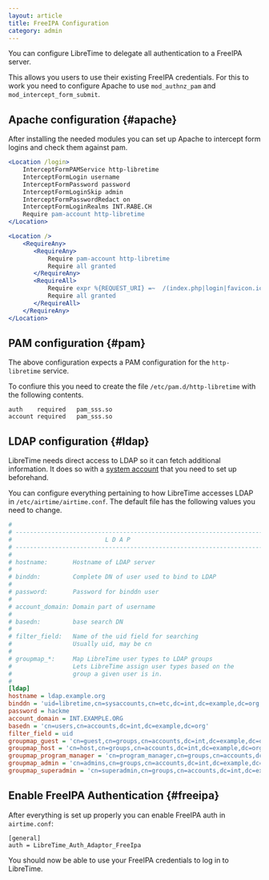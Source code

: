 ```yaml
---
layout: article
title: FreeIPA Configuration
category: admin
---
```


You can configure LibreTime to delegate all authentication to a FreeIPA server.

This allows you users to use their existing FreeIPA credentials. For this to
work you need to configure Apache to use `mod_authnz_pam` and `mod_intercept_form_submit`.

## Apache configuration {#apache}

After installing the needed modules you can set up Apache to intercept form logins and
check them against pam.

```apache
<Location /login>
    InterceptFormPAMService http-libretime
    InterceptFormLogin username
    InterceptFormPassword password
    InterceptFormLoginSkip admin
    InterceptFormPasswordRedact on
    InterceptFormLoginRealms INT.RABE.CH
    Require pam-account http-libretime
</Location>

<Location />
    <RequireAny>
       <RequireAny>
           Require pam-account http-libretime
           Require all granted
       </RequireAny>
       <RequireAll>
           Require expr %{REQUEST_URI} =~  /(index.php|login|favicon.ico|js|css|locale)/
           Require all granted
       </RequireAll>
    </RequireAny>
</Location>
```

## PAM configuration {#pam}

The above configuration expects a PAM configuration for the `http-libretime` service.

To confiure this you need to create the file `/etc/pam.d/http-libretime` with the following contents.

```
auth    required   pam_sss.so
account required   pam_sss.so
```

## LDAP configuration {#ldap}

LibreTime needs direct access to LDAP so it can fetch additional information. It does so with
a [system account](https://www.freeipa.org/page/HowTo/LDAP#System_Accounts) that you need to
set up beforehand.

You can configure everything pertaining to how LibreTime accesses LDAP in 
`/etc/airtime/airtime.conf`. The default file has the following values you need to change.

```ini
# 
# ----------------------------------------------------------------------
#                          L D A P
# ----------------------------------------------------------------------
#
# hostname:       Hostname of LDAP server
#
# binddn:         Complete DN of user used to bind to LDAP
#
# password:       Password for binddn user
#
# account_domain: Domain part of username
#
# basedn:         base search DN
#
# filter_field:   Name of the uid field for searching
#                 Usually uid, may be cn
#
# groupmap_*:     Map LibreTime user types to LDAP groups
#                 Lets LibreTime assign user types based on the
#                 group a given user is in.
#
[ldap]
hostname = ldap.example.org
binddn = 'uid=libretime,cn=sysaccounts,cn=etc,dc=int,dc=example,dc=org'
password = hackme
account_domain = INT.EXAMPLE.ORG
basedn = 'cn=users,cn=accounts,dc=int,dc=example,dc=org'
filter_field = uid
groupmap_guest = 'cn=guest,cn=groups,cn=accounts,dc=int,dc=example,dc=org'
groupmap_host = 'cn=host,cn=groups,cn=accounts,dc=int,dc=example,dc=org'
groupmap_program_manager = 'cn=program_manager,cn=groups,cn=accounts,dc=int,dc=example,dc=org'
groupmap_admin = 'cn=admins,cn=groups,cn=accounts,dc=int,dc=example,dc=org'
groupmap_superadmin = 'cn=superadmin,cn=groups,cn=accounts,dc=int,dc=example,dc=org'
```

## Enable FreeIPA Authentication {#freeipa}

After everything is set up properly you can enable FreeIPA auth in `airtime.conf`:

```
[general]
auth = LibreTime_Auth_Adaptor_FreeIpa
```

You should now be able to use your FreeIPA credentials to log in to LibreTime.
